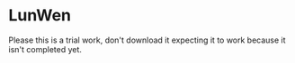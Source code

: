 # LunWen
Please this is a trial work, don't download it expecting it to work because it isn't completed yet.
